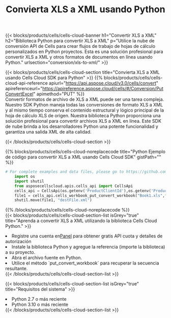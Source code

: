 ﻿---
title:  Convierta XLS a XML usando Python
description:  Utilizar el SDK de la nube Aspose.Cells para Python para convertir un archivo de formato XLS a un archivo de formato XML.
kwords: Excel, Convert XLS to XML, REST, Python
howto: How to convert XLS to XML using Aspose.Cells Cloud Python library.
---
{{< blocks/products/cells/cells-cloud-banner h1="Convertir XLS a XML" h2="Biblioteca Python para convertir XLS a XML" p="Utilice la nube de conversión API de Cells para crear flujos de trabajo de hojas de cálculo personalizados en Python proyectos. Esta es una solución profesional para convertir XLS a XML y otros formatos de documentos en línea usando Python." urlsection="conversion/xls-to-xml/" >}}

{{< blocks/products/cells/cells-cloud-section title="Convierta XLS a XML usando Cells Cloud SDK para Python" >}}
{{% blocks/products/cells/cells-cloud-api-reference apiurl="https://api.aspose.cloud/v3.0/cells/convert" apireferenceurl="https://apireference.aspose.cloud/cells/#/Conversion/PutConvertExcel" apimethod="PUT" %}}
<br/>
Convertir formatos de archivo de XLS a XML puede ser una tarea compleja. Nuestro SDK Python maneja todas las conversiones de formato XLS a XML y al mismo tiempo conserva el contenido estructural y lógico principal de la hoja de cálculo XLS de origen. Nuestra biblioteca Python proporciona una solución profesional para convertir archivos XLS a XML en línea. Este SDK de nube brinda a los desarrolladores Python una potente funcionalidad y garantiza una salida XML de alta calidad.

{{< /blocks/products/cells/cells-cloud-section >}}

{{% blocks/products/cells/cells-cloud-noreplacecode title="Python Ejemplo de código para convertir XLS a XML usando Cells Cloud SDK" gistPath="" %}}
 
```python
# For complete examples and data files, please go to https://github.com/aspose-cells-cloud/aspose-cells-cloud-python/
    import os
    import shutil
    from asposecellscloud.apis.cells_api import CellsApi
    cells_api = CellsApi(os.getenv('ProductClientId'),os.getenv('ProductClientSecret'))
    file1 = cells_api.cells_workbook_put_convert_workbook("Book1.xls",format="xml")
    shutil.move(file1, "destFile.xml")     
```
 
{{% /blocks/products/cells/cells-cloud-noreplacecode %}}
<br/>
{{< blocks/products/cells/cells-cloud-section-list isGrey="true" title="Aprenda a convertir XLS a XML utilizando la biblioteca Cells Cloud Python." >}}
<li> Registre una cuenta en<a href="https://dashboard.aspose.cloud/">Panel</a> para obtener gratis API cuota y detalles de autorización</li>
<li>Instale la biblioteca Python y agregue la referencia (importe la biblioteca) a su proyecto.</li>
<li>Abra el archivo fuente en Python.</li>
<li>Utilice el método `put_convert_workbook` para recuperar la secuencia resultante.</li>
{{< /blocks/products/cells/cells-cloud-section-list >}}

{{< blocks/products/cells/cells-cloud-section-list isGrey="true" title="Requisitos del sistema" >}}
<li>Python 2.7 o más reciente</li>
<li>Python 3.10 o más reciente</li>
{{< /blocks/products/cells/cells-cloud-section-list >}}
